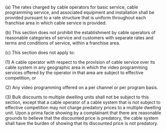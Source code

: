 (a) The rates charged by cable operators for basic service, cable programming service, and associated equipment and installation shall be provided pursuant to a rate structure that is uniform throughout each franchise area in which cable service is provided.

(b) This section does not prohibit the establishment by cable operators of reasonable categories of service and customers with separate rates and terms and conditions of service, within a franchise area.

(c) This section does not apply to:

(1) A cable operator with respect to the provision of cable service over its cable system in any geographic area in which the video programming services offered by the operator in that area are subject to effective competition, or

(2) Any video programming offered on a per channel or per program basis.

(3) Bulk discounts to multiple dwelling units shall not be subject to this section, except that a cable operator of a cable system that is not subject to effective competition may not charge predatory prices to a multiple dwelling unit. Upon a prima facie showing by a complainant that there are reasonable grounds to believe that the discounted price is predatory, the cable system shall have the burden of showing that its discounted price is not predatory.
              

